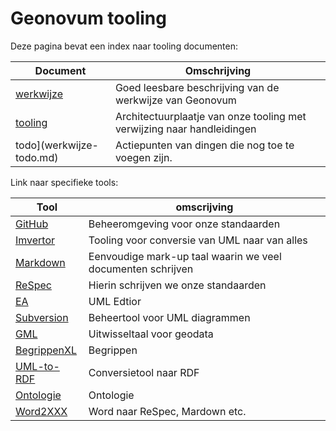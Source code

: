 # Geonovum tooling

Deze pagina bevat een index naar tooling documenten:

| Document                                             | Omschrijving                                                           |
| ---------------------------------------------------- | ---------------------------------------------------------------------- |
| [werkwijze](werkwijzemodelleren.md)                  | Goed leesbare beschrijving van de werkwijze van Geonovum               |
| [tooling](tooling)                                   | Architectuurplaatje van onze tooling met verwijzing naar handleidingen |
| todo](werkwijze-todo.md)                  | Actiepunten van dingen die nog toe te voegen zijn.                     |


Link naar specifieke tools:

| Tool                                                   | omscrijving                                                 |
| ------------------------------------------------------ | ----------------------------------------------------------- |
| [GitHub](GitHub)                                       | Beheeromgeving voor onze standaarden                        |
| [Imvertor](Imvertor)                                   | Tooling voor conversie van UML naar van alles               |
| [Markdown](Markdown)                                   | Eenvoudige mark-up taal waarin we veel documenten schrijven |
| [ReSpec](ReSpec)                                       | Hierin schrijven we onze standaarden                        |
| [EA](EA)                                               | UML Edtior                                                  |
| [Subversion](Subversion)                               | Beheertool voor UML diagrammen                              |
| [GML](GML)                                             | Uitwisseltaal voor geodata                                  |
| [BegrippenXL](BegrippenXL)                             | Begrippen                                                   |
| [UML-to-RDF](UML-to-RDF)                               | Conversietool naar RDF                                      |
| [Ontologie](Handleiding-ontologie-maken-en-publiceren) | Ontologie                                                   |
| [Word2XXX](WordConversies)                             | Word naar ReSpec, Mardown etc. |
